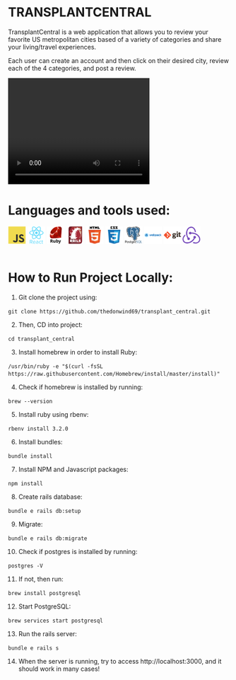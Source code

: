 # TRANSPLANTCENTRAL

TransplantCentral is a web application that allows you to review your favorite US metropolitan cities based of a variety of categories and share your living/travel experiences.

Each user can create an account and then click on their desired city, review each of the 4 categories, and post a review.

<video width="320" height="240" controls>
  <source src="./screenshots/video.MP4" type="video/mp4">
</video>

<h1>Languages and tools used:</h1>

<div display=flex>
  <img src='https://raw.githubusercontent.com/devicons/devicon/1119b9f84c0290e0f0b38982099a2bd027a48bf1/icons/javascript/javascript-original.svg' width=40 height=40/>
  <img src='https://raw.githubusercontent.com/devicons/devicon/1119b9f84c0290e0f0b38982099a2bd027a48bf1/icons/react/react-original-wordmark.svg' width=40 height=40/>
  <img src='https://raw.githubusercontent.com/devicons/devicon/1119b9f84c0290e0f0b38982099a2bd027a48bf1/icons/ruby/ruby-original-wordmark.svg' width=40 height=40/>
  <img src='https://raw.githubusercontent.com/devicons/devicon/1119b9f84c0290e0f0b38982099a2bd027a48bf1/icons/rails/rails-original-wordmark.svg' width=40 height=40/>
  <img src='https://raw.githubusercontent.com/devicons/devicon/1119b9f84c0290e0f0b38982099a2bd027a48bf1/icons/html5/html5-original-wordmark.svg' width=40 height=40/>
  <img src='https://raw.githubusercontent.com/devicons/devicon/1119b9f84c0290e0f0b38982099a2bd027a48bf1/icons/css3/css3-original-wordmark.svg' width=40 height=40/>
  <img src='https://raw.githubusercontent.com/devicons/devicon/1119b9f84c0290e0f0b38982099a2bd027a48bf1/icons/postgresql/postgresql-original-wordmark.svg' width=40 height=40/>
  <img src='https://raw.githubusercontent.com/devicons/devicon/1119b9f84c0290e0f0b38982099a2bd027a48bf1/icons/webpack/webpack-original-wordmark.svg' width=40 height=40/>
  <img src='https://raw.githubusercontent.com/devicons/devicon/1119b9f84c0290e0f0b38982099a2bd027a48bf1/icons/git/git-original-wordmark.svg' width=40 height=40/>
  <img src='https://raw.githubusercontent.com/devicons/devicon/1119b9f84c0290e0f0b38982099a2bd027a48bf1/icons/redux/redux-original.svg' width=40 height=40/>
</div>

<br>
<h1>How to Run Project Locally:</h1>

1. Git clone the project using:

`git clone https://github.com/thedonwind69/transplant_central.git`

2. Then, CD into project:

`cd transplant_central`

3. Install homebrew in order to install Ruby:

`/usr/bin/ruby -e "$(curl -fsSL https://raw.githubusercontent.com/Homebrew/install/master/install)"
`

4. Check if homebrew is installed by running: 

`brew --version`

5. Install ruby using rbenv:

`rbenv install 3.2.0`

6. Install bundles:

`bundle install`

7. Install NPM and Javascript packages:

`npm install`

8. Create rails database:

`bundle e rails db:setup`

9. Migrate:

`bundle e rails db:migrate`

10. Check if postgres is installed by running: 

`postgres -V`

11. If not, then run: 

`brew install postgresql`

12. Start PostgreSQL:

`brew services start postgresql`

13. Run the rails server:

`bundle e rails s`

14. When the server is running, try to access http://localhost:3000, and it should work in many cases!






